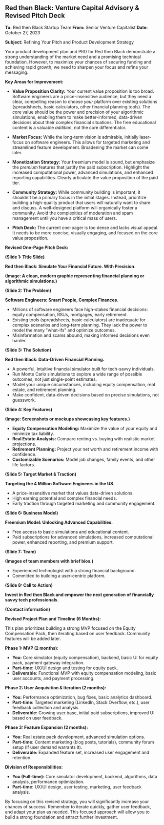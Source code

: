 ## Red then Black: Venture Capital Advisory & Revised Pitch Deck

**To:** Red then Black Startup Team
**From:** Senior Venture Capitalist
**Date:** October 27, 2023

**Subject:** Refining Your Pitch and Product Development Strategy

Your product development plan and PRD for Red then Black demonstrate a strong understanding of the market need and a promising technical foundation. However, to maximize your chances of securing funding and achieving rapid growth, we need to sharpen your focus and refine your messaging.

**Key Areas for Improvement:**

* **Value Proposition Clarity:** Your current value proposition is too broad.  Software engineers are a price-insensitive audience, but they need a clear, compelling reason to choose *your* platform over existing solutions (spreadsheets, basic calculators, other financial planning tools).  The core value should be the power and precision of your algorithmic simulations, enabling them to make better-informed, data-driven decisions about their complex financial situations.  The free educational content is a valuable *addition*, not the core differentiator.

* **Market Focus:** While the long-term vision is admirable, initially laser-focus on software engineers.  This allows for targeted marketing and streamlined feature development.  Broadening the market can come later.

* **Monetization Strategy:** Your freemium model is sound, but emphasize the *premium* features that justify the paid subscription.  Highlight the increased computational power, advanced simulations, and enhanced reporting capabilities.  Clearly articulate the value proposition of the paid tier.

* **Community Strategy:**  While community building is important, it shouldn't be a primary focus in the initial stages.  Instead, prioritize building a high-quality product that users will naturally want to share and discuss.  A well-designed platform will organically foster a community.  Avoid the complexities of moderation and spam management until you have a critical mass of users.

* **Pitch Deck:** The current one-pager is too dense and lacks visual appeal.  It needs to be more concise, visually engaging, and focused on the core value proposition.


**Revised One-Page Pitch Deck:**

**(Slide 1: Title Slide)**

**Red then Black:  Simulate Your Financial Future.  With Precision.**

**(Image: A clean, modern graphic representing financial planning or algorithmic simulations.)**

**(Slide 2: The Problem)**

**Software Engineers:  Smart People, Complex Finances.**

* Millions of software engineers face high-stakes financial decisions: equity compensation, RSUs, mortgages, early retirement.
* Existing tools (spreadsheets, basic calculators) are inadequate for complex scenarios and long-term planning.  They lack the power to model the many "what-ifs" and optimize outcomes.
* Misinformation and scams abound, making informed decisions even harder.

**(Slide 3: The Solution)**

**Red then Black:  Data-Driven Financial Planning.**

* A powerful, intuitive financial simulator built for tech-savvy individuals.
* Run Monte Carlo simulations to explore a wide range of possible outcomes, not just single-point estimates.
* Model your unique circumstances, including equity compensation, real estate, and retirement planning.
* Make confident, data-driven decisions based on precise simulations, not guesswork.

**(Slide 4: Key Features)**

**(Image: Screenshots or mockups showcasing key features.)**

* **Equity Compensation Modeling:**  Maximize the value of your equity and minimize tax liability.
* **Real Estate Analysis:**  Compare renting vs. buying with realistic market projections.
* **Retirement Planning:**  Project your net worth and retirement income with confidence.
* **Customizable Scenarios:**  Model job changes, family events, and other life factors.

**(Slide 5: Target Market & Traction)**

**Targeting the 4 Million Software Engineers in the US.**

* A price-insensitive market that values data-driven solutions.
* High earning potential and complex financial needs.
* Early traction through targeted marketing and community engagement.

**(Slide 6: Business Model)**

**Freemium Model:  Unlocking Advanced Capabilities.**

* Free access to basic simulations and educational content.
* Paid subscriptions for advanced simulations, increased computational power, enhanced reporting, and premium support.

**(Slide 7: Team)**

**(Images of team members with brief bios.)**

* Experienced technologist with a strong financial background.
* Committed to building a user-centric platform.

**(Slide 8: Call to Action)**

**Invest in Red then Black and empower the next generation of financially savvy tech professionals.**

**(Contact information)**


**Revised Project Plan and Timeline (6 Months):**

This plan prioritizes building a strong MVP focused on the Equity Compensation Pack, then iterating based on user feedback.  Community features will be added later.

**Phase 1: MVP (2 months):**

* **You:** Core simulator (equity compensation), backend, basic UI for equity pack, payment gateway integration.
* **Part-time:**  UX/UI design and testing for equity pack.
* **Deliverable:**  Functional MVP with equity compensation modeling, basic user accounts, and payment processing.

**Phase 2: User Acquisition & Iteration (2 months):**

* **You:**  Performance optimization, bug fixes, basic analytics dashboard.
* **Part-time:**  Targeted marketing (LinkedIn, Stack Overflow, etc.), user feedback collection and analysis.
* **Deliverable:**  Growing user base, initial paid subscriptions, improved UI based on user feedback.

**Phase 3: Feature Expansion (2 months):**

* **You:**  Real estate pack development, advanced simulation options.
* **Part-time:**  Content marketing (blog posts, tutorials), community forum setup (if user demand warrants it).
* **Deliverable:**  Expanded feature set, increased user engagement and retention.


**Division of Responsibilities:**

* **You (Full-time):**  Core simulator development, backend, algorithms, data analysis, performance optimization.
* **Part-time:**  UX/UI design, user testing, marketing, user feedback analysis.


By focusing on this revised strategy, you will significantly increase your chances of success. Remember to iterate quickly, gather user feedback, and adapt your plan as needed.  This focused approach will allow you to build a strong foundation and attract further investment.
